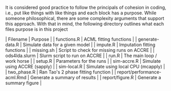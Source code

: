 It is considered good practice to follow the principals of cohesion in coding,
i.e., put like things with like things and each block has a purpose. While 
someone philosophical, there are some complexity arguments that support
this approach. With that in mind, the following directory outlines what each
files purpose is in this project

| Filename                    | Purpose                                   |
| functions.R                 | ACML fitting functions                    |
| generate-data.R             | Simulate data for a given model           |
| impute.R                    | Imputation fitting functions              |
| missing.sh                  | Script to check for missing runs on ACCRE |
| ods4lda.slurm               | Slurm script to run on ACCRE              |
| run.R                       | The main loop / work horse                |
| setup.R                     | Parameters for the runs                   |
| sim-accre.R                 | Simulate using ACCRE (sapply)             |
| sim-local.R                 | Simulate using local CPU (mcapply)        |
| two_phase.R                 | Ran Tao's 2 phase fitting function        |
| report/performance-acml.Rmd | Generate a summary of results             |
| report/figure.R             | Generate a summary figure                 |